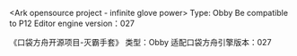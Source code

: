 <Ark opensource project - infinite glove power>
Type: Obby
Be compatible to P12 Editor engine version：027

《口袋方舟开源项目-灭霸手套》 
类型：Obby 
适配口袋方舟引擎版本：027

